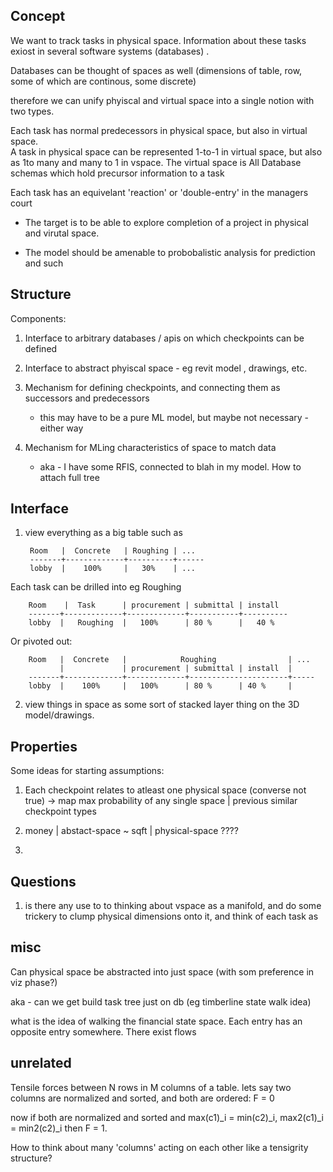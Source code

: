 

## Concept

We want to track tasks in physical space. Information about these tasks exiost in several
software systems (databases) . 
    
Databases can be thought of spaces as well (dimensions of table, 
row, some of which are continous, some discrete)
    
therefore we can unify phyiscal and virtual space into a single notion with two types. 
    
Each task has normal predecessors in physical space, but also in virtual space.  
A task in physical space can be represented 1-to-1 in virtual space, but also as 1to many and many to 1 in vspace. 
The virtual space is All Database schemas which hold precursor information to a task 
    
Each task has an equivelant 'reaction' or 'double-entry' in the managers court 

- The target is to be able to explore completion of a project in physical and virutal space. 
    
- The model should be amenable to probobalistic analysis for prediction and such 
    

## Structure

Components:
    
1) Interface to arbitrary databases / apis on which checkpoints can be defined
    
2) Interface to abstract phyiscal space - eg revit model , drawings, etc. 
    
3) Mechanism for defining checkpoints, and connecting them as successors and predecessors
    - this may have to be a pure ML model, but maybe not necessary - either way
        
4) Mechanism for MLing characteristics of space to match data 
     - aka - I have some RFIS, connected to blah in my model. How to attach full tree


## Interface

1) view everything as a big table such as
    
        Room   |  Concrete   | Roughing | ...
        -------+-------------+----------+------
        lobby  |    100%     |   30%    | ...
    
Each task can be drilled into eg Roughing
    
        Room    |  Task      | procurement | submittal | install
        -------+-------------+-------------+-----------+----------
        lobby  |   Roughing  |   100%      | 80 %      |   40 %
    
Or pivoted out: 
    
        Room   |  Concrete   |            Roughing                | ...
               |             | procurement | submittal | install  |
        -------+-------------+-------------+----------------------+-----
        lobby  |    100%     |   100%      | 80 %      | 40 %     |
    
    
2) view things in space as some sort of stacked layer thing on the 3D model/drawings.



## Properties 

Some ideas for starting assumptions:

1) Each checkpoint relates to atleast one physical space (converse not true)
        -> map max probability of any single space | previous similar checkpoint types
    
2) money | abstact-space ~ sqft | physical-space ????
    
3) 

## Questions 
    
1) is there any use to to thinking about vspace as a manifold, and do some trickery 
to clump physical dimensions onto it, and think of each task as 
   
   
## misc 
    
Can physical space be abstracted into just space (with som preference in viz phase?) 
    
aka - can we get build task tree just on db (eg timberline state walk idea)

what is the idea of walking the financial state space. Each entry has an opposite entry somewhere. 
There exist flows 


## unrelated 

Tensile forces between N rows in M columns of a table.
lets say two columns are normalized and sorted, and both are ordered:
F = 0
    
now if both are normalized and sorted and max(c1)_i = min(c2)_i, max2(c1)_i = min2(c2)_i
then F = 1.
    
How to think about many 'columns' acting on each other like a tensigrity structure? 
    
    